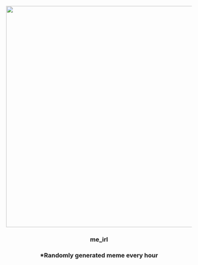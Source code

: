 <p align="center">
        <img src="https://i.redd.it/r0nkj44hvo291.gif" width="600" height="600">
        </p>
        <h3 align="center">me_irl</h3>
        <h3 align="center">*Randomly generated meme every hour</h3>
    